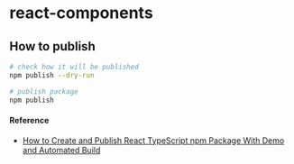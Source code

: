 # react-components

## How to publish

```bash
# check how it will be published
npm publish --dry-run

# publish package
npm publish
```

#### Reference

* [How to Create and Publish React TypeScript npm Package With Demo and Automated Build](https://betterprogramming.pub/how-to-create-and-publish-react-typescript-npm-package-with-demo-and-automated-build-80c40ec28aca)
